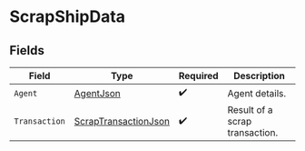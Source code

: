 # ScrapShipData


## Fields

| Field                                                                   | Type                                                                    | Required                                                                | Description                                                             |
| ----------------------------------------------------------------------- | ----------------------------------------------------------------------- | ----------------------------------------------------------------------- | ----------------------------------------------------------------------- |
| `Agent`                                                                 | [AgentJson](../../Models/Components/AgentJson.md)                       | :heavy_check_mark:                                                      | Agent details.                                                          |
| `Transaction`                                                           | [ScrapTransactionJson](../../Models/Components/ScrapTransactionJson.md) | :heavy_check_mark:                                                      | Result of a scrap transaction.                                          |